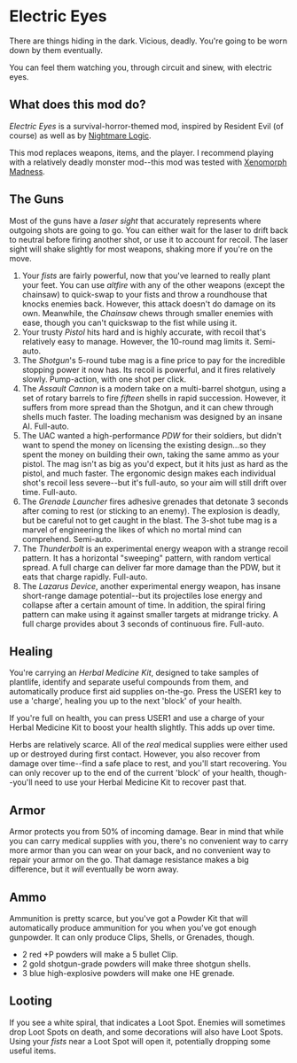 # Electric Eyes

There are things hiding in the dark. Vicious, deadly. You're going to be worn down by them eventually.

You can feel them watching you, through circuit and sinew, with electric eyes.

## What does this mod do?
*Electric Eyes* is a survival-horror-themed mod, inspired by Resident Evil (of course) as well as by [Nightmare Logic](https://forum.zdoom.org/viewtopic.php?f=43&t=70984).

This mod replaces weapons, items, and the player. I recommend playing with a relatively deadly monster mod--this mod was tested with [Xenomorph Madness](https://forum.zdoom.org/viewtopic.php?f=43&t=72709).

## The Guns
Most of the guns have a *laser sight* that accurately represents where outgoing shots are going to go. You can either wait for the laser to drift back to neutral before firing another shot, or use it to account for recoil. The laser sight will shake slightly for most weapons, shaking more if you're on the move.

1. Your *fists* are fairly powerful, now that you've learned to really plant your feet. You can use *altfire* with any of the other weapons (except the chainsaw) to quick-swap to your fists and throw a roundhouse that knocks enemies back. However, this attack doesn't do damage on its own. Meanwhile, the *Chainsaw* chews through smaller enemies with ease, though you can't quickswap to the fist while using it.
2. Your trusty *Pistol* hits hard and is highly accurate, with recoil that's relatively easy to manage. However, the 10-round mag limits it. Semi-auto.
3. The *Shotgun*'s 5-round tube mag is a fine price to pay for the incredible stopping power it now has. Its recoil is powerful, and it fires relatively slowly. Pump-action, with one shot per click.
4. The *Assault Cannon* is a modern take on a multi-barrel shotgun, using a set of rotary barrels to fire *fifteen* shells in rapid succession. However, it suffers from more spread than the Shotgun, and it can chew through shells much faster. The loading mechanism was designed by an insane AI. Full-auto.
5. The UAC wanted a high-performance *PDW* for their soldiers, but didn't want to spend the money on licensing the existing design...so they spent the money on building their own, taking the same ammo as your pistol. The mag isn't as big as you'd expect, but it hits just as hard as the pistol, and much faster. The ergonomic design makes each individual shot's recoil less severe--but it's full-auto, so your aim will still drift over time. Full-auto.
6. The *Grenade Launcher* fires adhesive grenades that detonate 3 seconds after coming to rest (or sticking to an enemy). The explosion is deadly, but be careful not to get caught in the blast. The 3-shot tube mag is a marvel of engineering the likes of which no mortal mind can comprehend. Semi-auto.
7. The *Thunderbolt* is an experimental energy weapon with a strange recoil pattern. It has a horizontal "sweeping" pattern, with random vertical spread. A full charge can deliver far more damage than the PDW, but it eats that charge rapidly. Full-auto.
8. The *Lazarus Device*, another experimental energy weapon, has insane short-range damage potential--but its projectiles lose energy and collapse after a certain amount of time. In addition, the spiral firing pattern can make using it against smaller targets at midrange tricky. A full charge provides about 3 seconds of continuous fire. Full-auto.

## Healing
You're carrying an *Herbal Medicine Kit*, designed to take samples of plantlife, identify and separate useful compounds from them, and automatically produce first aid supplies on-the-go. Press the USER1 key to use a 'charge', healing you up to the next 'block' of your health.

If you're full on health, you can press USER1 and use a charge of your Herbal Medicine Kit to boost your health slightly. This adds up over time.

Herbs are relatively scarce. All of the *real* medical supplies were either used up or destroyed during first contact. However, you also recover from damage over time--find a safe place to rest, and you'll start recovering. You can only recover up to the end of the current 'block' of your health, though--you'll need to use your Herbal Medicine Kit to recover past that.

## Armor
Armor protects you from 50% of incoming damage. Bear in mind that while you can carry medical supplies with you, there's no convenient way to carry more armor than you can wear on your back, and no convenient way to repair your armor on the go. That damage resistance makes a big difference, but it *will* eventually be worn away.

## Ammo
Ammunition is pretty scarce, but you've got a Powder Kit that will automatically produce ammunition for you when you've got enough gunpowder. It can only produce Clips, Shells, or Grenades, though.
- 2 red +P powders will make a 5 bullet Clip.
- 2 gold shotgun-grade powders will make three shotgun shells.
- 3 blue high-explosive powders will make one HE grenade. 

## Looting
If you see a white spiral, that indicates a Loot Spot. Enemies will sometimes drop Loot Spots on death, and some decorations will also have Loot Spots. Using your *fists* near a Loot Spot will open it, potentially dropping some useful items.